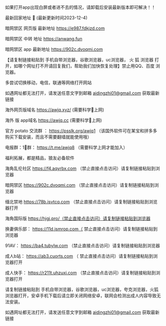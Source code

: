 如果打开app出现白屏或者进不去的情况，请卸载后安装最新版本即可解决！！

最新回家地址 👋 (最新更新时间2023-12-4)

暗网禁区 网页版 最新地址    https://e987.fdkjzd.com

暗网禁区 中转 地址   https://anwang.fun

暗网禁区 app 最新地址    https://902c.dvoqmi.com

【请复制链接粘贴到 手机自带浏览器，谷歌浏览器，uc浏览器， 火 狐 浏览器 打开，如哪个网址打不开请回复我们，帮助我们加快恢复处理】禁止用QQ、百度 浏览器。

多尝试切换移动，电信，联通等网络打开网站

如遇网址都无法打开，请发送任意文字到邮箱  aidingzhi01@gmail.com 获取最新链接

海外网页版域名  https://awjq.xyz/ (需要科学🔬上网)

海外 版 app域名  https://awjq.cc (需要科学🔬上网)

官方 potato 交流群 ：  https://psslk.org/awjq1 （该国外软件可在某宝和拼多多购买下载安装，而且不需要翻墙就能使用哦）

电报群：1⃣️群：  https://t.me/awjq8  （需要科学上网才能加入）

福利拓展，都是精品，狼友必备软件

海角乱伦社区    https://f4.aqyrbx.com （禁止直接点击访问）请复制链接粘贴到浏览器

暗网禁区   https://902c.dvoqmi.com  （禁止直接点击访问）请复制链接粘贴到浏览器

缅北禁地   https://78b.isvtcq.com （禁止直接点击访问）请复制链接粘贴到浏览器打开

海角国际版    https://hjgj.pro/（禁止直接点击访问）请复制链接粘贴到浏览器

换妻俱乐部：  https://11d.jsmrop.com（ 禁止直接点击访问）请复制链接粘贴到浏览器

91AV：  https://ba4.tubylw.com （禁止直接点击访问）请复制链接粘贴到浏览器

成人b站：  https://ab3.cuorts.com （ 禁止直接点击访问）请复制链接粘贴到浏览器打开

成人快手：   https://r211t.uhzuxi.com （禁止直接点击访问）请复制链接粘贴到浏览器打开

请复制链接粘贴到 手机自带浏览器，谷歌浏览器，uc浏览器，夸克浏览器，火狐浏览器打开，安卓手机下载后请立即关闭网络安卓，联网会检测出成人内容导致无法安装。

如遇网址都无法打开，请发送任意文字到邮箱  aidingzhi01@gmail.com 获取最新链接
